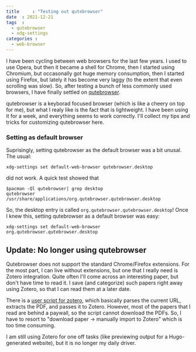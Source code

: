 ```yaml
---
title     : "Testing out qutebrowser"
date  : 2021-12-21
tags  :
  - qutebrowser
  - xdg-settings
categories :
  - web-browser
---
```


I have been cycling between web browsers for the last few years. I used to use
Opera, but then it became a shell for Chrome, then I started using Chromium,
but occasonally got huge memory consumption, then I started using Firefox, but
lately it has become very laggy (to the extent that even scrolling was slow).
So, after testing a bunch of less commonly used browsers, I have finally
settled on [qutebrowser](https://qutebrowser.org/).

<!--more-->

qutebrowser is a keyborad focused browser (which is like a cheery on top for
me), but what I realy like is the fact that is lightweight. I have been using
it for a week, and everything seems to work correctly. I'll collect my tips
and tricks for customizing qutebrowser here. 

### Setting as default browser

Suprisingly, setting qutebrowser as the default browser was a bit unusal. 
The usual:

```
xdg-settings set default-web-browser qutebrowser.desktop
```

did not work. A quick test showed that

```
$pacman -Ql qutebrowser| grep desktop
qutebrowser /usr/share/applications/org.qutebrowser.qutebrowser.desktop
```

So, the desktop entry is called `org.qutebrowser.qutebrowser.desktop`! Once I
knew this, setting qutebrowser as a default browser was easy:

```
xdg-settings set default-web-browser org.qutebrowser.qutebrowser.desktop
```
## Update: No longer using qutebrowser

Qutebrowser does not support the standard Chrome/Firefox extensions. For the
most part, I can live without extensions, but one that I really need is Zotero
integration. Quite often I'll come across an interesting paper, but don't have
time to read it. I save (and categorize) such papers right away using Zotero,
so that I can read them at a later date. 

There is a [user script for
zotero](https://github.com/parchd-1/qutebrowser-zotero), which basically
parses the current URL, extracts the PDF, and passes it to Zotero. However,
most of the papers that I read are behind a paywall, so the script cannot
download the PDFs. So, I have to resort to "download paper -> manually import
to Zotero" which is too time consuming. 

I am still using Zotero for one off tasks (like previewing output for a
Hugo-generated website), but it is no longer my daily driver. 
